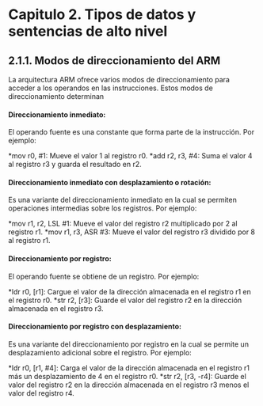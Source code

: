 # Capitulo 2. Tipos de datos y sentencias de alto nivel
## 2.1.1. Modos de direccionamiento del ARM
La arquitectura ARM ofrece varios modos de direccionamiento para acceder a los operandos en las instrucciones. Estos modos de direccionamiento determinan

#### Direccionamiento inmediato: 
El operando fuente es una constante que forma parte de la instrucción. Por ejemplo:

*mov r0, #1: Mueve el valor 1 al registro r0.
*add r2, r3, #4: Suma el valor 4 al registro r3 y guarda el resultado en r2.

#### Direccionamiento inmediato con desplazamiento o rotación: 
Es una variante del direccionamiento inmediato en la cual se permiten operaciones intermedias sobre los registros. Por ejemplo:

*mov r1, r2, LSL #1: Mueve el valor del registro r2 multiplicado por 2 al registro r1.
*mov r1, r3, ASR #3: Mueve el valor del registro r3 dividido por 8 al registro r1.

#### Direccionamiento por registro: 
El operando fuente se obtiene de un registro. Por ejemplo:

*ldr r0, [r1]: Cargue el valor de la dirección almacenada en el registro r1 en el registro r0.
*str r2, [r3]: Guarde el valor del registro r2 en la dirección almacenada en el registro r3.

#### Direccionamiento por registro con desplazamiento: 
Es una variante del direccionamiento por registro en la cual se permite un desplazamiento adicional sobre el registro. Por ejemplo:

*ldr r0, [r1, #4]: Carga el valor de la dirección almacenada en el registro r1 más un desplazamiento de 4 en el registro r0.
*str r2, [r3, -r4]: Guarde el valor del registro r2 en la dirección almacenada en el registro r3 menos el valor del registro r4.

